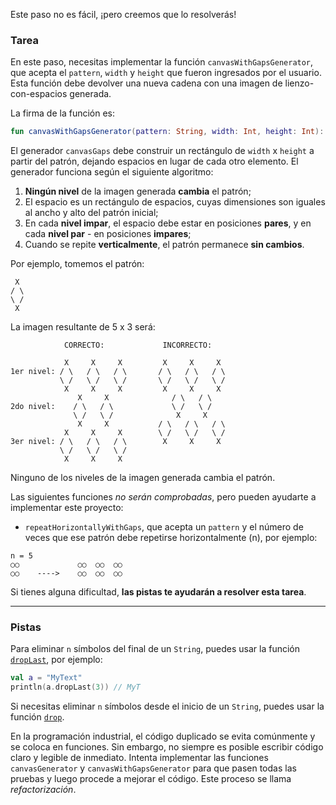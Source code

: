 Este paso no es fácil, ¡pero creemos que lo resolverás!

### Tarea

En este paso, necesitas implementar la función `canvasWithGapsGenerator`, que acepta el `pattern`, `width` y `height` que fueron ingresados por el usuario. Esta función debe devolver una nueva cadena con una imagen de lienzo-con-espacios generada.

<div class="hint" title="Haz clic para ver la nueva firma de la función canvasWithGapsGenerator">

La firma de la función es:
```kotlin
fun canvasWithGapsGenerator(pattern: String, width: Int, height: Int): String
```
</div>

El generador `canvasGaps` debe construir un rectángulo de `width` x `height` a partir del patrón, dejando espacios en lugar de cada otro elemento. El generador funciona según el siguiente algoritmo:
1) **Ningún nivel** de la imagen generada **cambia** el patrón;
2) El espacio es un rectángulo de espacios, cuyas dimensiones son iguales al ancho y alto del patrón inicial;
3) En cada **nivel impar**, el espacio debe estar en posiciones **pares**, y en cada **nivel par** - en posiciones **impares**;
4) Cuando se repite **verticalmente**, el patrón permanece **sin cambios**.

<div class="hint" title="Haz clic para ver ejemplos del filtro `canvasGaps`">
  Por ejemplo, tomemos el patrón:

```text
 X
/ \
\ /
 X
```

La imagen resultante de 5 x 3 será:

```text
            CORRECTO:             INCORRECTO: 
            
            X     X     X         X     X     X 
1er nivel: / \   / \   / \       / \   / \   / \
           \ /   \ /   \ /       \ /   \ /   \ /
            X     X     X         X     X     X
               X     X              / \   / \
2do nivel:    / \   / \             \ /   \ /    
              \ /   \ /              X     X
               X     X           / \   / \   / \
            X     X     X        \ /   \ /   \ /    
3er nivel: / \   / \   / \        X     X     X 
           \ /   \ /   \ /
            X     X     X 
```

Ninguno de los niveles de la imagen generada cambia el patrón.
</div>

Las siguientes funciones _no serán comprobadas_, pero pueden ayudarte a implementar este proyecto:

- `repeatHorizontallyWithGaps`, que acepta un `pattern` y el número de veces que ese patrón debe repetirse horizontalmente (n), por ejemplo:
```text
n = 5
○○             ○○  ○○  ○○
○○    ---->    ○○  ○○  ○○
```

Si tienes alguna dificultad, **las pistas te ayudarán a resolver esta tarea**.

----

### Pistas

<div class="hint" title="Haz clic para aprender sobre la función integrada `dropLast`">

Para eliminar <code>n</code> símbolos del final de un <code>String</code>, puedes usar la función <a href="https://kotlinlang.org/api/latest/jvm/stdlib/kotlin.text/drop-last.html"><code>dropLast</code></a>, por ejemplo:
  ```kotlin
  val a = "MyText"
  println(a.dropLast(3)) // MyT
  ```
Si necesitas eliminar <code>n</code> símbolos desde el inicio de un <code>String</code>, puedes usar la función <a href="https://kotlinlang.org/api/latest/jvm/stdlib/kotlin.text/drop.html"><code>drop</code></a>.
</div>

<div class="hint" title="Haz clic para obtener un consejo de estilo de código">

En la programación industrial, el código duplicado se evita comúnmente y se coloca en funciones. Sin embargo, no siempre es posible escribir código claro y legible de inmediato. Intenta implementar las funciones <code>canvasGenerator</code> y <code>canvasWithGapsGenerator</code> para que pasen todas las pruebas y luego procede a mejorar el código. Este proceso se llama <i>refactorización</i>.
</div>